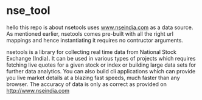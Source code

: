 # nse_tool
hello this repo is about 
nsetools uses www.nseindia.com as a data source.
As mentioned earlier, nsetools comes pre-built with all the right url
mappings and hence instantiating it requires no contructor arguments.

nsetools is a library for collecting real time data from National Stock Exchange (India). It can be used in various types of projects which requires fetching live quotes for a given stock or index or building large data sets for further data analytics. You can also build cli applications which can provide you live market details at a blazing fast speeds, much faster than any browser. The accuracy of data is only as correct as provided on http://www.nseindia.com
